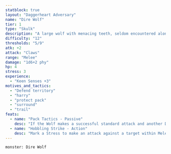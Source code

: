 ```yaml
---
statblock: true
layout: "Daggerheart Adversary"
name: "Dire Wolf"
tier: 1
type: "Skulk"
description: "A large wolf with menacing teeth, seldom encountered alone."
difficulty: "12"
thresholds: "5/9"
atk: +2
attack: "Claws"
range: "Melee"
damage: "1d6+2 phy"
hp: 4
stress: 3
experience:
  - "Keen Senses +3"
motives_and_tactics:
  - "Defend territory"
  - "harry"
  - "protect pack"
  - "surround"
  - "trail"
feats:
  - name: "Pack Tactics - Passive"
    desc: "If the Wolf makes a successful standard attack and another Dire Wolf is within Melee range of the target, deal 1d6+5 physical damage instead of their standard damage and you gain a Fear."
  - name: "Hobbling Strike - Action"
    desc: "Mark a Stress to make an attack against a target within Melee range. On a success, deal 3d4+10 direct physical damage and make them Vulnerable until they clear at least 1 HP."
---
```


```statblock
monster: Dire Wolf
```